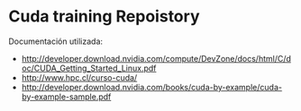 Cuda training Repoistory
=============

Documentación utilizada: 
 * http://developer.download.nvidia.com/compute/DevZone/docs/html/C/doc/CUDA_Getting_Started_Linux.pdf
 * http://www.hpc.cl/curso-cuda/
 * http://developer.download.nvidia.com/books/cuda-by-example/cuda-by-example-sample.pdf
